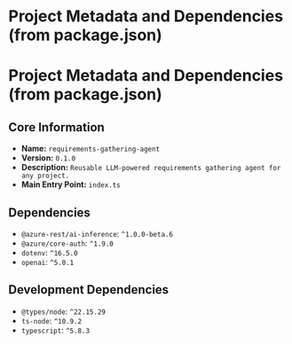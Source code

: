 # Project Metadata and Dependencies (from package.json)

# Project Metadata and Dependencies (from package.json)

## Core Information
- **Name:** `requirements-gathering-agent`
- **Version:** `0.1.0`
- **Description:** `Reusable LLM-powered requirements gathering agent for any project.`
- **Main Entry Point:** `index.ts`

## Dependencies
- `@azure-rest/ai-inference`: `^1.0.0-beta.6`
- `@azure/core-auth`: `^1.9.0`
- `dotenv`: `^16.5.0`
- `openai`: `^5.0.1`

## Development Dependencies
- `@types/node`: `^22.15.29`
- `ts-node`: `^10.9.2`
- `typescript`: `^5.8.3`
